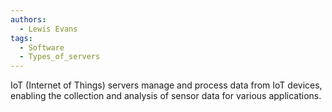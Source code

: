 ```yaml
---
authors: 
  - Lewis Evans
tags:
  - Software
  - Types_of_servers
---
```

IoT (Internet of Things) servers manage and process data from IoT devices, enabling the collection and analysis of sensor data for various applications.